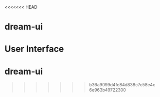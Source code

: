 <<<<<<< HEAD
# dream-ui
User Interface 
=======
# dream-ui
>>>>>>> b36a9099d4fe84d838c7c58e4c6e963b49722300
